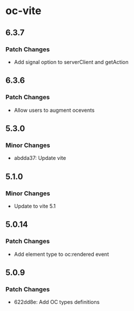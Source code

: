 # oc-vite

## 6.3.7

### Patch Changes

- Add signal option to serverClient and getAction

## 6.3.6

### Patch Changes

- Allow users to augment ocevents

## 5.3.0

### Minor Changes

- abdda37: Update vite

## 5.1.0

### Minor Changes

- Update to vite 5.1

## 5.0.14

### Patch Changes

- Add element type to oc:rendered event

## 5.0.9

### Patch Changes

- 622dd8e: Add OC types definitions
